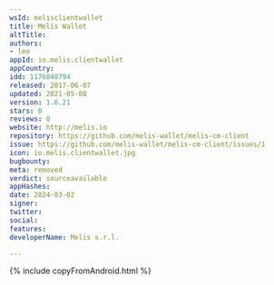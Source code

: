```yaml
---
wsId: melisclientwallet
title: Melis Wallet
altTitle: 
authors:
- leo
appId: io.melis.clientwallet
appCountry: 
idd: 1176840794
released: 2017-06-07
updated: 2021-05-08
version: 1.6.21
stars: 0
reviews: 0
website: http://melis.io
repository: https://github.com/melis-wallet/melis-cm-client
issue: https://github.com/melis-wallet/melis-cm-client/issues/1
icon: io.melis.clientwallet.jpg
bugbounty: 
meta: removed
verdict: sourceavailable
appHashes: 
date: 2024-03-02
signer: 
twitter: 
social: 
features: 
developerName: Melis s.r.l.

---
```


{% include copyFromAndroid.html %}
